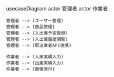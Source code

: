 usecaseDiagram
    actor 管理者
    actor 作業者

    管理者 --> (ユーザー管理)
    管理者 --> (商品管理)
    管理者 --> (入出庫予定登録)
    管理者 --> (入出庫履歴閲覧)
    管理者 --> (配送業者API連携)

    作業者 --> (入庫実績入力)
    作業者 --> (出庫実績入力)
    作業者 --> (画像添付)
